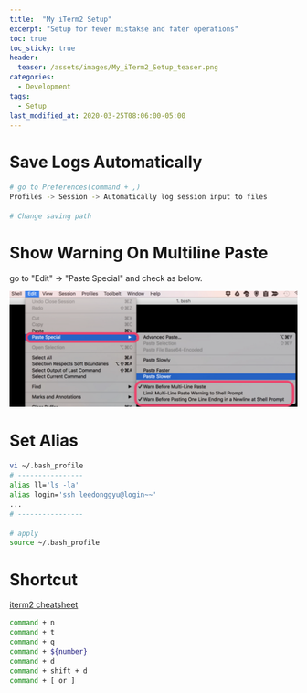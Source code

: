 ```yaml
---
title:  "My iTerm2 Setup"
excerpt: "Setup for fewer mistakse and fater operations"
toc: true
toc_sticky: true
header:
  teaser: /assets/images/My_iTerm2_Setup_teaser.png
categories:
  - Development
tags:
  - Setup
last_modified_at: 2020-03-25T08:06:00-05:00
---
```


# Save Logs Automatically

```bash
# go to Preferences(command + ,)
Profiles -> Session -> Automatically log session input to files

# Change saving path
```

# Show Warning On Multiline Paste
go to "Edit" -> "Paste Special" and check as below.

![My_iTerm2_Setup_newline_warning](/assets/images/My_iTerm2_Setup_newline_warning.png)


 # Set Alias
 ```bash
vi ~/.bash_profile
# ----------------
alias ll='ls -la'
alias login='ssh leedonggyu@login~~'
...
# ----------------

# apply
source ~/.bash_profile
 ```


# Shortcut
[iterm2 cheatsheet](https://gist.github.com/squarism/ae3613daf5c01a98ba3a)
```bash
command + n
command + t
command + q
command + ${number} 
command + d
command + shift + d
command + [ or ]
```